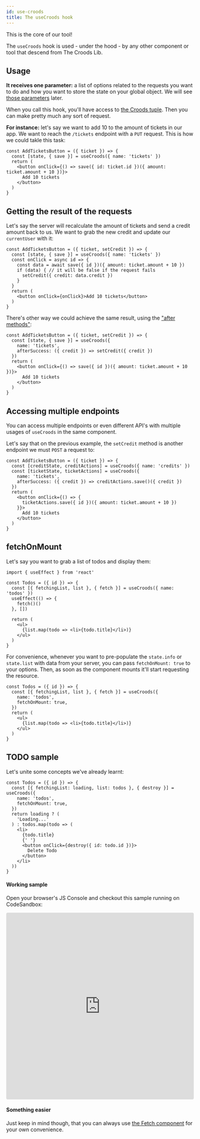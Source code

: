 ```yaml
---
id: use-croods
title: The useCroods hook
---
```


This is the core of our tool!

The `useCroods` hook is used - under the hood - by any other component or tool that descend from The Croods Lib.

## Usage

**It receives one parameter:** a list of options related to the requests you want to do and how you want to store the state on your global object. We will see [those parameters](/docs/croods-provider-api) later.

When you call this hook, you'll have access to [the Croods tuple](/docs/main-concepts#the-croods-tuple).
Then you can make pretty much any sort of request.

**For instance:** let's say we want to add 10 to the amount of tickets in our app. We want to reach the `/tickets` endpoint with a `PUT` request. This is how we could takle this task:

```
const AddTicketsButton = ({ ticket }) => {
  const [state, { save }] = useCroods({ name: 'tickets' })
  return (
    <button onClick={() => save({ id: ticket.id })({ amount: ticket.amount + 10 })}>
      Add 10 tickets
    </button>
  )
}
```

## Getting the result of the requests

Let's say the server will recalculate the amount of tickets and send a credit amount back to us. We want to grab the new credit and update our `currentUser` with it:

```
const AddTicketsButton = ({ ticket, setCredit }) => {
  const [state, { save }] = useCroods({ name: 'tickets' })
  const onClick = async id => {
    const data = await save({ id })({ amount: ticket.amount + 10 })
    if (data) { // it will be false if the request fails
      setCredit({ credit: data.credit })
    }
  }
  return (
    <button onClick={onClick}>Add 10 tickets</button>
  )
}
```

There's other way we could achieve the same result, using the ["after methods"](/docs/croods-provider-api#aftersuccess):

```
const AddTicketsButton = ({ ticket, setCredit }) => {
  const [state, { save }] = useCroods({
    name: 'tickets',
    afterSuccess: ({ credit }) => setCredit({ credit })
  })
  return (
    <button onClick={() => save({ id })({ amount: ticket.amount + 10 })}>
      Add 10 tickets
    </button>
  )
}
```

## Accessing multiple endpoints

You can access multiple endpoints or even different API's with multiple usages of `useCroods` in the same component.

Let's say that on the previous example, the `setCredit` method is another endpoint we must `POST` a request to:

```
const AddTicketsButton = ({ ticket }) => {
  const [creditState, creditActions] = useCroods({ name: 'credits' })
  const [ticketState, ticketActions] = useCroods({
    name: 'tickets',
    afterSuccess: ({ credit }) => creditActions.save()({ credit })
  })
  return (
    <button onClick={() => {
      ticketActions.save({ id })({ amount: ticket.amount + 10 })
    }}>
      Add 10 tickets
    </button>
  )
}
```

## fetchOnMount

Let's say you want to grab a list of todos and display them:

```
import { useEffect } from 'react'

const Todos = ({ id }) => {
  const [{ fetchingList, list }, { fetch }] = useCroods({ name: 'todos' })
  useEffect(() => {
    fetch()()
  }, [])

  return (
    <ul>
      {list.map(todo => <li>{todo.title}</li>)}
    </ul>
  )
}
```

For convenience, whenever you want to pre-populate the `state.info` or `state.list` with data from your server, you can pass `fetchOnMount: true` to your options. Then, as soon as the component mounts it'll start requesting the resource.

```
const Todos = ({ id }) => {
  const [{ fetchingList, list }, { fetch }] = useCroods({
    name: 'todos',
    fetchOnMount: true,
  })
  return (
    <ul>
      {list.map(todo => <li>{todo.title}</li>)}
    </ul>
  )
}
```

## TODO sample

Let's unite some concepts we've already learnt:

```
const Todos = ({ id }) => {
  const [{ fetchingList: loading, list: todos }, { destroy }] = useCroods({
    name: 'todos',
    fetchOnMount: true,
  })
  return loading ? (
    'Loading...'
  ) : todos.map(todo => (
    <li>
      {todo.title}
      {' '}
      <button onClick={destroy({ id: todo.id })}>
        Delete Todo
      </button>
    </li>
  ))
}
```

#### Working sample

Open your browser's JS Console and checkout this sample running on CodeSandbox:

<iframe src="https://codesandbox.io/embed/rw7wvjjj24?fontsize=14" title="rw7wvjjj24" style="width:100%; height:500px; border:0; border-radius: 4px; overflow:hidden;" sandbox="allow-modals allow-forms allow-popups allow-scripts allow-same-origin"></iframe>

#### Something easier

Just keep in mind though, that you can always use [the Fetch component](/docs/the-fetch) for your own convenience.
